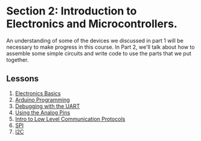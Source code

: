 # Section 2: Introduction to Electronics and Microcontrollers.
An understanding of some of the devices we discussed in part 1 will be
necessary to make progress in this course. In Part 2, we'll talk about
how to assemble some simple circuits and write code to use the parts
that we put together.

## Lessons
1. [Electronics Basics](01-Basics.md)
2. [Arduino Programming](02-Arduino.md)
3. [Debugging with the UART](03-UART.md)
4. [Using the Analog Pins](04-Analog.md)
5. [Intro to Low Level Communication Protocols](05-Comm.md)
6. [SPI](06-SPI.md)
7. [I2C](07-I2C.md)

